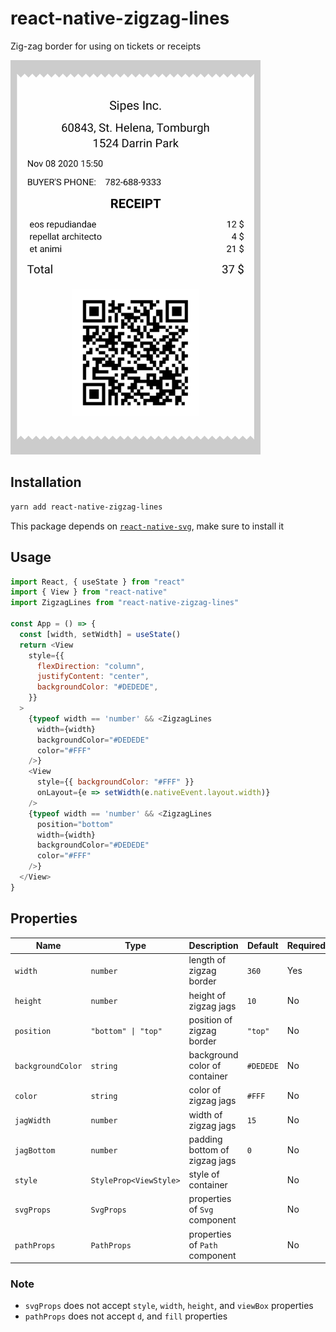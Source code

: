 # react-native-zigzag-lines
Zig-zag border for using on tickets or receipts

[<IMG SRC="https://github.com/mutagen-d/react-native-zigzag-lines/raw/master/samples/receipt.png" width="400" />](#properties)

## Installation
```bash
yarn add react-native-zigzag-lines
```
This package depends on [`react-native-svg`](https://github.com/react-native-svg/react-native-svg), make sure to install it

## Usage
```js
import React, { useState } from "react"
import { View } from "react-native"
import ZigzagLines from "react-native-zigzag-lines"

const App = () => {
  const [width, setWidth] = useState()
  return <View
    style={{
      flexDirection: "column",
      justifyContent: "center",
      backgroundColor: "#DEDEDE",
    }}
  >
    {typeof width == 'number' && <ZigzagLines
      width={width}
      backgroundColor="#DEDEDE"
      color="#FFF"
    />}
    <View
      style={{ backgroundColor: "#FFF" }}
      onLayout={e => setWidth(e.nativeEvent.layout.width)}
    />
    {typeof width == 'number' && <ZigzagLines
      position="bottom"
      width={width}
      backgroundColor="#DEDEDE"
      color="#FFF"
    />}
  </View>
}
```

## Properties

| Name               | Type                    | Description                     | Default          | Required  |
| ------------------ | ----------------------- | ------------------------------- | ---------------- | --------- |
| `width`            | `number`                | length of zigzag border         | `360`            | Yes       |
| `height`           | `number`                | height of zigzag jags           | `10`             | No        |
| `position`         | `"bottom" \| "top"`     | position of zigzag border       | `"top"`          | No        |
| `backgroundColor`  | `string`                | background color of container   | `#DEDEDE`        | No        |
| `color`            | `string`                | color of zigzag jags            | `#FFF`           | No        |
| `jagWidth`         | `number`                | width of zigzag jags            | `15`             | No        |
| `jagBottom`        | `number`                | padding bottom of zigzag jags   | `0`              | No        |
| `style`            | `StyleProp<ViewStyle>`  | style of container              |                  | No        |
| `svgProps`         | `SvgProps`              | properties of `Svg` component   |                  | No        |
| `pathProps`        | `PathProps`             | properties of `Path` component  |                  | No        |

### Note

- `svgProps` does not accept `style`, `width`, `height`, and `viewBox` properties
- `pathProps` does not accept `d`, and `fill` properties

